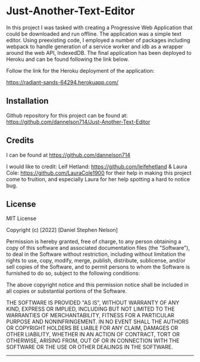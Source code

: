 # Just-Another-Text-Editor

In this project I was tasked with creating a Progressive Web Application that could be downloaded and run offline. The application was a simple text editor. Using preexisting code, I employed a number of packages including webpack to handle generation of a service worker and idb as a wrapper around the web API, IndexedDB. The final application has been deployed to Heroku and can be found following the link below.

Follow the link for the Heroku deployment of the application:

https://radiant-sands-64294.herokuapp.com/

## Installation

Github repository for this project can be found at: https://github.com/dannelson714/Just-Another-Text-Editor

## Credits

I can be found at https://github.com/dannelson714

I would like to credit:
Leif Hetland: https://github.com/leifehetland &
Laura Cole: https://github.com/LauraCole1900
for their help in making this project come to fruition, and especially Laura for her help spotting a hard to notice bug.

## License

MIT License

Copyright (c) [2022] [Daniel Stephen Nelson]

Permission is hereby granted, free of charge, to any person obtaining a copy
of this software and associated documentation files (the "Software"), to deal
in the Software without restriction, including without limitation the rights
to use, copy, modify, merge, publish, distribute, sublicense, and/or sell
copies of the Software, and to permit persons to whom the Software is
furnished to do so, subject to the following conditions:

The above copyright notice and this permission notice shall be included in all
copies or substantial portions of the Software.

THE SOFTWARE IS PROVIDED "AS IS", WITHOUT WARRANTY OF ANY KIND, EXPRESS OR
IMPLIED, INCLUDING BUT NOT LIMITED TO THE WARRANTIES OF MERCHANTABILITY,
FITNESS FOR A PARTICULAR PURPOSE AND NONINFRINGEMENT. IN NO EVENT SHALL THE
AUTHORS OR COPYRIGHT HOLDERS BE LIABLE FOR ANY CLAIM, DAMAGES OR OTHER
LIABILITY, WHETHER IN AN ACTION OF CONTRACT, TORT OR OTHERWISE, ARISING FROM,
OUT OF OR IN CONNECTION WITH THE SOFTWARE OR THE USE OR OTHER DEALINGS IN THE
SOFTWARE.

---